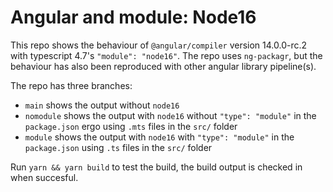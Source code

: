 # Angular and module: Node16

This repo shows the behaviour of `@angular/compiler` version 14.0.0-rc.2 with typescript 4.7's `"module": "node16"`.
The repo uses `ng-packagr`, but the behaviour has also been reproduced with other angular library pipeline(s).

The repo has three branches:

- `main` shows the output without `node16`
- `nomodule` shows the output with `node16` without `"type": "module"` in the `package.json` ergo using `.mts` files in the `src/` folder
- `module` shows the output with `node16` with `"type": "module"` in the `package.json` using `.ts` files in the `src/` folder

Run `yarn && yarn build` to test the build, the build output is checked in when succesful.
